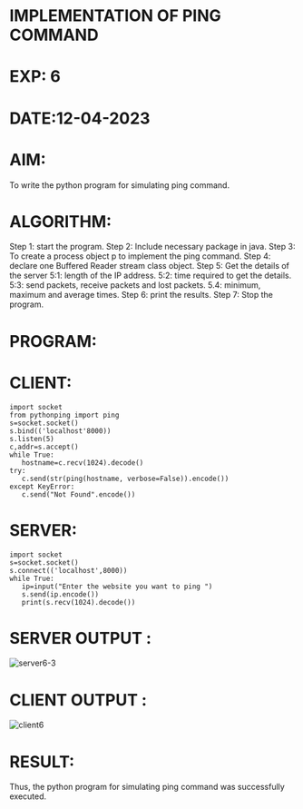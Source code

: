 # IMPLEMENTATION OF PING COMMAND
# EXP: 6
# DATE:12-04-2023
# AIM:
To write the python program for simulating ping command.
# ALGORITHM:
Step 1: start the program.
Step 2: Include necessary package in java.
Step 3: To create a process object p to implement the ping command.
Step 4: declare one Buffered Reader stream class object.
Step 5: Get the details of the server
5:1: length of the IP address.
5:2: time required to get the details.
5:3: send packets, receive packets and lost packets.
5.4: minimum, maximum and average times.
Step 6: print the results.
Step 7: Stop the program.
# PROGRAM:
# CLIENT:
```
import socket
from pythonping import ping
s=socket.socket()
s.bind(('localhost'8000))
s.listen(5)
c,addr=s.accept()
while True:
   hostname=c.recv(1024).decode()
try:
   c.send(str(ping(hostname, verbose=False)).encode())
except KeyError:
   c.send("Not Found".encode())
```
# SERVER:
```
import socket
s=socket.socket()
s.connect(('localhost',8000))
while True:
   ip=input("Enter the website you want to ping ")
   s.send(ip.encode())
   print(s.recv(1024).decode())
```
# SERVER OUTPUT :
![server6-3](https://github.com/ShakthiSundar-K/EX-6/assets/128116143/240da1ba-7cb6-473b-8b8c-5f145079b6e8)

# CLIENT OUTPUT :
![client6](https://github.com/ShakthiSundar-K/EX-6/assets/128116143/4799653e-2bd6-4554-8928-156103a0e24e)


# RESULT:
Thus, the python program for simulating ping command was successfully executed.

